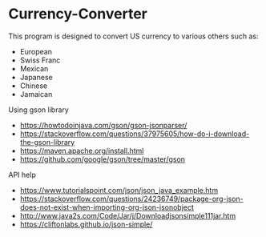# Currency-Converter

This program is designed to convert US currency to various others
such as:
  * European
  * Swiss Franc
  * Mexican
  * Japanese
  * Chinese
  * Jamaican
  
Using gson library
  * https://howtodoinjava.com/gson/gson-jsonparser/
  * https://stackoverflow.com/questions/37975605/how-do-i-download-the-gson-library
  * https://maven.apache.org/install.html
  * https://github.com/google/gson/tree/master/gson

API help
  * https://www.tutorialspoint.com/json/json_java_example.htm
  * https://stackoverflow.com/questions/24236749/package-org-json-does-not-exist-when-importing-org-json-jsonobject
  * http://www.java2s.com/Code/Jar/j/Downloadjsonsimple111jar.htm
  * https://cliftonlabs.github.io/json-simple/
